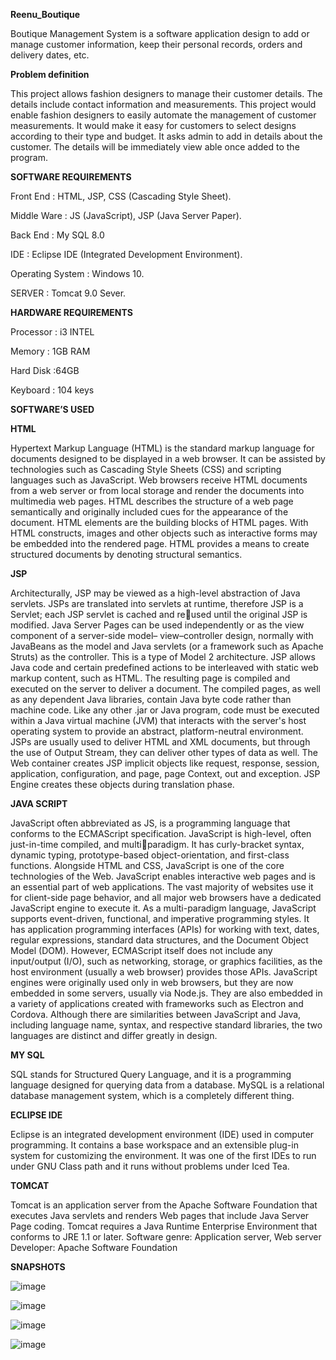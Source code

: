 **Reenu_Boutique**

Boutique Management System is a software application design to add or manage customer 
information, keep their personal records, orders and delivery dates, etc.

**Problem definition**

This project allows fashion designers to manage their customer details. The details include 
contact information and measurements. This project would enable fashion designers to easily 
automate the management of customer measurements. It would make it easy for customers to 
select designs according to their type and budget. It asks admin to add in details about the 
customer. The details will be immediately view able once added to the program.



**SOFTWARE REQUIREMENTS**

Front End : HTML, JSP, CSS (Cascading Style Sheet). 

Middle Ware : JS (JavaScript), JSP (Java Server Paper). 

Back End : My SQL 8.0

IDE : Eclipse IDE (Integrated Development Environment).

Operating System : Windows 10. 

SERVER : Tomcat 9.0 Sever.



**HARDWARE REQUIREMENTS**

Processor : i3 INTEL

Memory : 1GB RAM

Hard Disk :64GB

Keyboard : 104 keys



**SOFTWARE’S USED**

**HTML**

Hypertext Markup Language (HTML) is the standard markup language for documents 
designed to be displayed in a web browser. It can be assisted by technologies such as Cascading
Style Sheets (CSS) and scripting languages such as JavaScript.
Web browsers receive HTML documents from a web server or from local storage and render the 
documents into multimedia web pages. HTML describes the structure of a web
page semantically and originally included cues for the appearance of the document.
HTML elements are the building blocks of HTML pages. With HTML constructs, images and 
other objects such as interactive forms may be embedded into the rendered page. HTML 
provides a means to create structured documents by denoting structural semantics. 

**JSP**

Architecturally, JSP may be viewed as a high-level abstraction of Java servlets. JSPs are 
translated into servlets at runtime, therefore JSP is a Servlet; each JSP servlet is cached and reused until the original JSP is modified.
Java Server Pages can be used independently or as the view component of a server-side model–
view–controller design, normally with JavaBeans as the model and Java servlets (or a framework 
such as Apache Struts) as the controller. This is a type of Model 2 architecture.
JSP allows Java code and certain predefined actions to be interleaved with static web markup 
content, such as HTML. The resulting page is compiled and executed on the server to deliver a 
document. The compiled pages, as well as any dependent Java libraries, contain Java byte code 
rather than machine code. Like any other .jar or Java program, code must be executed within 
a Java virtual machine (JVM) that interacts with the server's host operating system to provide an 
abstract, platform-neutral environment.
JSPs are usually used to deliver HTML and XML documents, but through the use of Output 
Stream, they can deliver other types of data as well.
The Web container creates JSP implicit objects like request, response, session, application, 
configuration, and page, page Context, out and exception. JSP Engine creates these objects 
during translation phase. 

**JAVA SCRIPT**

JavaScript often abbreviated as JS, is a programming language that conforms to 
the ECMAScript specification. JavaScript is high-level, often just-in-time compiled, and multiparadigm. It has curly-bracket syntax, dynamic typing, prototype-based object-orientation, 
and first-class functions.
Alongside HTML and CSS, JavaScript is one of the core technologies of the Web. JavaScript 
enables interactive web pages and is an essential part of web applications. The vast majority 
of websites use it for client-side page behavior, and all major web browsers have a 
dedicated JavaScript engine to execute it.
As a multi-paradigm language, JavaScript supports event-driven, functional, 
and imperative programming styles. It has application programming interfaces (APIs) for 
working with text, dates, regular expressions, standard data structures, and the Document Object
Model (DOM). However, ECMAScript itself does not include any input/output (I/O), such 
as networking, storage, or graphics facilities, as the host environment (usually a web browser) 
provides those APIs.
JavaScript engines were originally used only in web browsers, but they are now embedded in 
some servers, usually via Node.js. They are also embedded in a variety of applications created 
with frameworks such as Electron and Cordova.
Although there are similarities between JavaScript and Java, including language name, syntax, 
and respective standard libraries, the two languages are distinct and differ greatly in design.

**MY SQL**

SQL stands for Structured Query Language, and it is a programming language designed for 
querying data from a database. MySQL is a relational database management system, which is a 
completely different thing.

**ECLIPSE IDE**

Eclipse is an integrated development environment (IDE) used in computer programming. It 
contains a base workspace and an extensible plug-in system for customizing the environment. It 
was one of the first IDEs to run under GNU Class path and it runs without problems under Iced 
Tea.

**TOMCAT**

Tomcat is an application server from the Apache Software Foundation that executes Java 
servlets and renders Web pages that include Java Server Page coding. Tomcat requires a Java 
Runtime Enterprise Environment that conforms to JRE 1.1 or later.
Software genre: Application server, Web server 
Developer: Apache Software Foundation



**SNAPSHOTS**

![image](https://github.com/user-attachments/assets/9205f605-0106-4097-a28e-afe7c8b9580a)


![image](https://github.com/user-attachments/assets/a5fbc16c-8f45-4db2-94d9-0dfba4a1c104)


![image](https://github.com/user-attachments/assets/f7e1baa0-efdf-4111-a511-4235a18333ea)


![image](https://github.com/user-attachments/assets/f961c574-6c20-45da-b39b-fdb66f1543a0)



